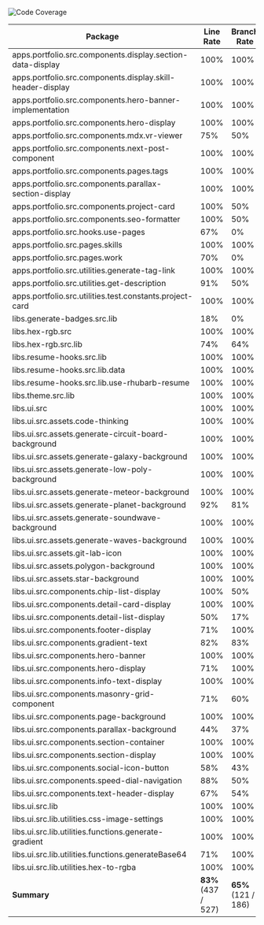 ![Code Coverage](https://img.shields.io/badge/Code%20Coverage-83%25-success?style=flat)

Package | Line Rate | Branch Rate | Complexity | Health
-------- | --------- | ----------- | ---------- | ------
apps.portfolio.src.components.display.section-data-display | 100% | 100% | 0 | ✔
apps.portfolio.src.components.display.skill-header-display | 100% | 100% | 0 | ✔
apps.portfolio.src.components.hero-banner-implementation | 100% | 100% | 0 | ✔
apps.portfolio.src.components.hero-display | 100% | 100% | 0 | ✔
apps.portfolio.src.components.mdx.vr-viewer | 75% | 50% | 0 | ✔
apps.portfolio.src.components.next-post-component | 100% | 100% | 0 | ✔
apps.portfolio.src.components.pages.tags | 100% | 100% | 0 | ✔
apps.portfolio.src.components.parallax-section-display | 100% | 100% | 0 | ✔
apps.portfolio.src.components.project-card | 100% | 50% | 0 | ✔
apps.portfolio.src.components.seo-formatter | 100% | 50% | 0 | ✔
apps.portfolio.src.hooks.use-pages | 67% | 0% | 0 | ➖
apps.portfolio.src.pages.skills | 100% | 100% | 0 | ✔
apps.portfolio.src.pages.work | 70% | 0% | 0 | ➖
apps.portfolio.src.utilities.generate-tag-link | 100% | 100% | 0 | ✔
apps.portfolio.src.utilities.get-description | 91% | 50% | 0 | ✔
apps.portfolio.src.utilities.test.constants.project-card | 100% | 100% | 0 | ✔
libs.generate-badges.src.lib | 18% | 0% | 0 | ❌
libs.hex-rgb.src | 100% | 100% | 0 | ✔
libs.hex-rgb.src.lib | 74% | 64% | 0 | ➖
libs.resume-hooks.src.lib | 100% | 100% | 0 | ✔
libs.resume-hooks.src.lib.data | 100% | 100% | 0 | ✔
libs.resume-hooks.src.lib.use-rhubarb-resume | 100% | 100% | 0 | ✔
libs.theme.src.lib | 100% | 100% | 0 | ✔
libs.ui.src | 100% | 100% | 0 | ✔
libs.ui.src.assets.code-thinking | 100% | 100% | 0 | ✔
libs.ui.src.assets.generate-circuit-board-background | 100% | 100% | 0 | ✔
libs.ui.src.assets.generate-galaxy-background | 100% | 100% | 0 | ✔
libs.ui.src.assets.generate-low-poly-background | 100% | 100% | 0 | ✔
libs.ui.src.assets.generate-meteor-background | 100% | 100% | 0 | ✔
libs.ui.src.assets.generate-planet-background | 92% | 81% | 0 | ✔
libs.ui.src.assets.generate-soundwave-background | 100% | 100% | 0 | ✔
libs.ui.src.assets.generate-waves-background | 100% | 100% | 0 | ✔
libs.ui.src.assets.git-lab-icon | 100% | 100% | 0 | ✔
libs.ui.src.assets.polygon-background | 100% | 100% | 0 | ✔
libs.ui.src.assets.star-background | 100% | 100% | 0 | ✔
libs.ui.src.components.chip-list-display | 100% | 50% | 0 | ✔
libs.ui.src.components.detail-card-display | 100% | 100% | 0 | ✔
libs.ui.src.components.detail-list-display | 50% | 17% | 0 | ➖
libs.ui.src.components.footer-display | 71% | 100% | 0 | ➖
libs.ui.src.components.gradient-text | 82% | 83% | 0 | ✔
libs.ui.src.components.hero-banner | 100% | 100% | 0 | ✔
libs.ui.src.components.hero-display | 71% | 100% | 0 | ➖
libs.ui.src.components.info-text-display | 100% | 100% | 0 | ✔
libs.ui.src.components.masonry-grid-component | 71% | 60% | 0 | ➖
libs.ui.src.components.page-background | 100% | 100% | 0 | ✔
libs.ui.src.components.parallax-background | 44% | 37% | 0 | ❌
libs.ui.src.components.section-container | 100% | 100% | 0 | ✔
libs.ui.src.components.section-display | 100% | 100% | 0 | ✔
libs.ui.src.components.social-icon-button | 58% | 43% | 0 | ➖
libs.ui.src.components.speed-dial-navigation | 88% | 50% | 0 | ✔
libs.ui.src.components.text-header-display | 67% | 54% | 0 | ➖
libs.ui.src.lib | 100% | 100% | 0 | ✔
libs.ui.src.lib.utilities.css-image-settings | 100% | 100% | 0 | ✔
libs.ui.src.lib.utilities.functions.generate-gradient | 100% | 100% | 0 | ✔
libs.ui.src.lib.utilities.functions.generateBase64 | 71% | 100% | 0 | ➖
libs.ui.src.lib.utilities.hex-to-rgba | 100% | 100% | 0 | ✔
**Summary** | **83%** (437 / 527) | **65%** (121 / 186) | **0** | ✔
